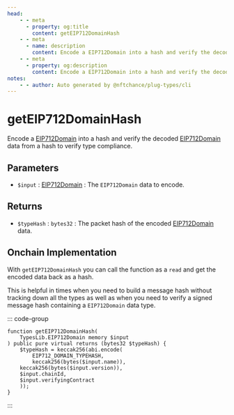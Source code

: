 ```yaml
---
head:
    - - meta
      - property: og:title
        content: getEIP712DomainHash
    - - meta
      - name: description
        content: Encode a EIP712Domain into a hash and verify the decoded data to verify type compliance.
    - - meta
      - property: og:description
        content: Encode a EIP712Domain into a hash and verify the decoded data to verify type compliance.
notes:
    - - author: Auto generated by @nftchance/plug-types/cli
---
```

        
# getEIP712DomainHash

Encode a [EIP712Domain](/generated/base-types/EIP712Domain) into a hash and verify the decoded [EIP712Domain](/generated/base-types/EIP712Domain) data from a hash to verify type compliance.

## Parameters

- `$input` : [EIP712Domain](/generated/base-types/EIP712Domain) : The `EIP712Domain` data to encode.

## Returns

- `$typeHash` : `bytes32` : The packet hash of the encoded [EIP712Domain](/generated/base-types/EIP712Domain) data.

## Onchain Implementation

With `getEIP712DomainHash` you can call the function as a `read` and get the encoded data back as a hash. 
        
This is helpful in times when you need to build a message hash without tracking down all the types as well as when you need to verify a signed message hash containing a `EIP712Domain` data type.

::: code-group

``` solidity [Types.sol:getEIP712DomainHash]
function getEIP712DomainHash(
	TypesLib.EIP712Domain memory $input
) public pure virtual returns (bytes32 $typeHash) {
	$typeHash = keccak256(abi.encode(
		EIP712_DOMAIN_TYPEHASH,
		keccak256(bytes($input.name)),
	keccak256(bytes($input.version)),
	$input.chainId,
	$input.verifyingContract
	));
}
``` 

:::